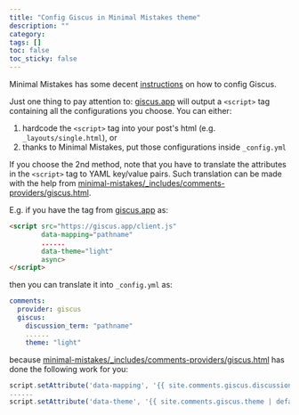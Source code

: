 ```yaml
---
title: "Config Giscus in Minimal Mistakes theme"
description: ""
category: 
tags: []
toc: false
toc_sticky: false
---
```


Minimal Mistakes has some decent [instructions](https://mmistakes.github.io/minimal-mistakes/docs/configuration/#giscus-comments) on how to config Giscus. 

Just one thing to pay attention to: [giscus.app](https://giscus.app) will output a `<script>` tag containing all the configurations you choose. You can either:

1. hardcode the `<script>` tag into your post's html (e.g. `_layouts/single.html`), or
2. thanks to Minimal Mistakes, put those configurations inside `_config.yml`

If you choose the 2nd method, note that you have to translate the attributes in the `<script>` tag to YAML key/value pairs. Such translation can be made with the help from [minimal-mistakes/_includes/comments-providers/giscus.html](https://github.com/mmistakes/minimal-mistakes/blob/master/_includes/comments-providers/giscus.html).


E.g. if you have the tag from [giscus.app](https://giscus.app) as:

```html
<script src="https://giscus.app/client.js"
        data-mapping="pathname"
        ......
        data-theme="light"
        async>
</script>
```

then you can translate it into `_config.yml` as:

```yml
comments:
  provider: giscus
  giscus:
    discussion_term: "pathname"
    ......
    theme: "light"
```

because [minimal-mistakes/_includes/comments-providers/giscus.html](https://github.com/mmistakes/minimal-mistakes/blob/master/_includes/comments-providers/giscus.html) has done the following work for you:

```js
script.setAttribute('data-mapping', '{{ site.comments.giscus.discussion_term | default: "pathname" }}');
......
script.setAttribute('data-theme', '{{ site.comments.giscus.theme | default: "light" }}');
```
